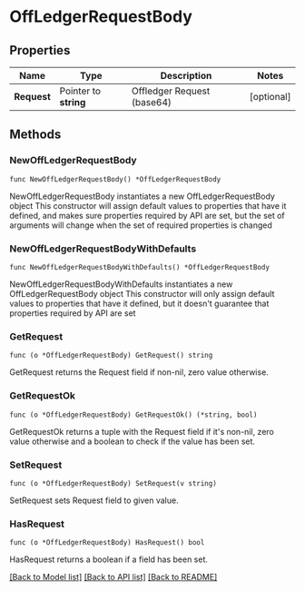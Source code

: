 # OffLedgerRequestBody

## Properties

Name | Type | Description | Notes
------------ | ------------- | ------------- | -------------
**Request** | Pointer to **string** | Offledger Request (base64) | [optional] 

## Methods

### NewOffLedgerRequestBody

`func NewOffLedgerRequestBody() *OffLedgerRequestBody`

NewOffLedgerRequestBody instantiates a new OffLedgerRequestBody object
This constructor will assign default values to properties that have it defined,
and makes sure properties required by API are set, but the set of arguments
will change when the set of required properties is changed

### NewOffLedgerRequestBodyWithDefaults

`func NewOffLedgerRequestBodyWithDefaults() *OffLedgerRequestBody`

NewOffLedgerRequestBodyWithDefaults instantiates a new OffLedgerRequestBody object
This constructor will only assign default values to properties that have it defined,
but it doesn't guarantee that properties required by API are set

### GetRequest

`func (o *OffLedgerRequestBody) GetRequest() string`

GetRequest returns the Request field if non-nil, zero value otherwise.

### GetRequestOk

`func (o *OffLedgerRequestBody) GetRequestOk() (*string, bool)`

GetRequestOk returns a tuple with the Request field if it's non-nil, zero value otherwise
and a boolean to check if the value has been set.

### SetRequest

`func (o *OffLedgerRequestBody) SetRequest(v string)`

SetRequest sets Request field to given value.

### HasRequest

`func (o *OffLedgerRequestBody) HasRequest() bool`

HasRequest returns a boolean if a field has been set.


[[Back to Model list]](../README.md#documentation-for-models) [[Back to API list]](../README.md#documentation-for-api-endpoints) [[Back to README]](../README.md)



